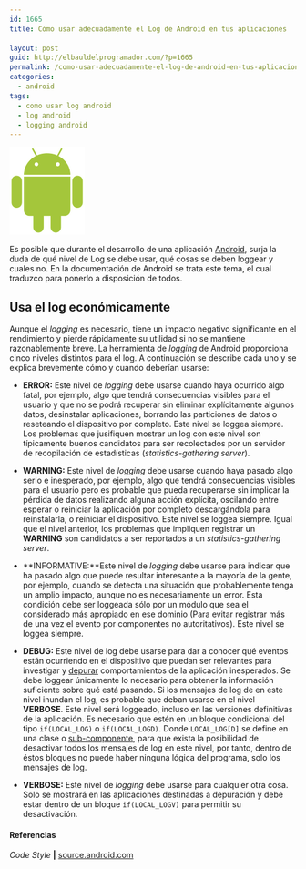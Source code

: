 ```yaml
---
id: 1665
title: Cómo usar adecuadamente el Log de Android en tus aplicaciones

layout: post
guid: http://elbauldelprogramador.com/?p=1665
permalink: /como-usar-adecuadamente-el-log-de-android-en-tus-aplicaciones/
categories:
  - android
tags:
  - como usar log android
  - log android
  - logging android
---
```

<img src="/images/2013/07/android2.png" alt="Cómo usar adecuadamente el Log de Android en tus aplicaciones" width="132" height="154" class="thumbnail alignleft size-full wp-image-1756" />

Es posible que durante el desarrollo de una aplicación [Android][1], surja la duda de qué nivel de Log se debe usar, qué cosas se deben loggear y cuales no. En la documentación de Android se trata este tema, el cual traduzco para ponerlo a disposición de todos.

<!--more-->

## Usa el log económicamente

Aunque el *logging* es necesario, tiene un impacto negativo significante en el rendimiento y pierde rápidamente su utilidad si no se mantiene razonablemente breve. La herramienta de *logging* de Android proporciona cinco niveles distintos para el log. A continuación se describe cada uno y se explica brevemente cómo y cuando deberían usarse:

  * **ERROR:** Este nivel de *logging* debe usarse cuando haya ocurrido algo fatal, por ejemplo, algo que tendrá consecuencias visibles para el usuario y que no se podrá recuperar sin eliminar explícitamente algunos datos, desinstalar aplicaciones, borrando las particiones de datos o reseteando el dispositivo por completo. Este nivel se loggea siempre. Los problemas que jusifiquen mostrar un log con este nivel son típicamente buenos candidatos para ser recolectados por un servidor de recopilación de estadísticas (*statistics-gathering server*).
  * **WARNING:** Este nivel de *logging* debe usarse cuando haya pasado algo serio e inesperado, por ejemplo, algo que tendrá consecuencias visibles para el usuario pero es probable que pueda recuperarse sin implicar la pérdida de datos realizando alguna acción explícita, oscilando entre esperar o reiniciar la aplicación por completo descargándola para reinstalarla, o reiniciar el dispositivo. Este nivel se loggea siempre. Igual que el nivel anterior, los problemas que impliquen registrar un **WARNING** son candidatos a ser reportados a un *statistics-gathering server*.
  * **INFORMATIVE:**Este nivel de *logging* debe usarse para indicar que ha pasado algo que puede resultar interesante a la mayoría de la gente, por ejemplo, cuando se detecta una situación que probablemente tenga un amplio impacto, aunque no es necesariamente un error. Esta condición debe ser loggeada sólo por un módulo que sea el considerado más apropiado en ese dominio (Para evitar registrar más de una vez el evento por componentes no autoritativos). Este nivel se loggea siempre.
  * **DEBUG:** Este nivel de log debe usarse para dar a conocer qué eventos están ocurriendo en el dispositivo que puedan ser relevantes para investigar y [depurar][2] comportamientos de la aplicación inesperados. Se debe loggear únicamente lo necesario para obtener la información suficiente sobre qué está pasando. Si los mensajes de log de en este nivel inundan el log, es probable que deban usarse en el nivel **VERBOSE**. 
    Este nivel será loggeado, incluso en las versiones definitivas de la aplicación. Es necesario que estén en un bloque condicional del tipo `if(LOCAL_LOG)` o `if(LOCAL_LOGD)`. Donde `LOCAL_LOG[D]` se define en una clase o [sub-componente][3], para que exista la posibilidad de desactivar todos los mensajes de log en este nivel, por tanto, dentro de éstos bloques no puede haber ninguna lógica del programa, solo los mensajes de log.

  * **VERBOSE:** Este nivel de *logging* debe usarse para cualquier otra cosa. Solo se mostrará en las aplicaciones destinadas a depuración y debe estar dentro de un bloque `if(LOCAL_LOGV)` para permitir su desactivación.

#### Referencias

*Code Style* **|** <a href="http://source.android.com/source/code-style.html#log-sparingly" target="_blank">source.android.com</a> 



 [1]: http://elbauldelprogramador.com/curso-programacion-android/ "Android"
 [2]: http://elbauldelprogramador.com/?s=depurar&submit=
 [3]: http://elbauldelprogramador.com/opensource/fundamentos-programacion-android/ "Fundamentos programación Android: Conceptos básicos y componentes"